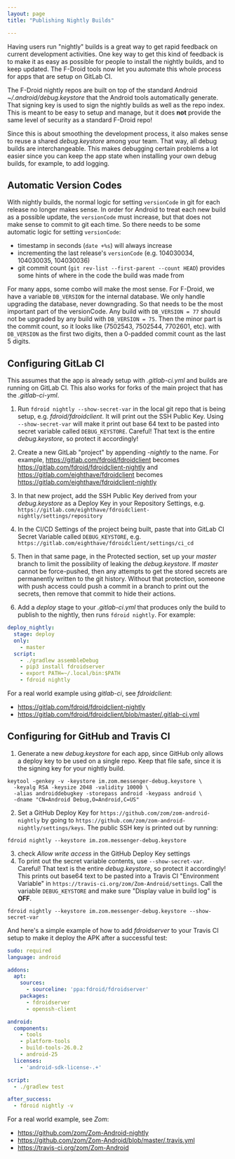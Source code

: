 ```yaml
---
layout: page
title: "Publishing Nightly Builds"

---
```


Having users run "nightly" builds is a great way to get rapid feedback
on current development activities.  One key way to get this kind of
feedback is to make it as easy as possible for people to install the
nightly builds, and to keep updated.  The F-Droid tools now let you
automate this whole process for apps that are setup on GitLab CI.

The F-Droid nightly repos are built on top of the standard Android
_~/.android/debug.keystore_ that the Android tools automatically
generate.  That signing key is used to sign the nightly builds as well
as the repo index.  This is meant to be easy to setup and manage, but
it does __not__ provide the same level of security as a standard
F-Droid repo!

Since this is about smoothing the development process, it also makes
sense to reuse a shared _debug.keystore_ among your team.  That way,
all debug builds are interchangeable.  This makes debugging certain
problems a lot easier since you can keep the app state when installing
your own debug builds, for example, to add logging.


## Automatic Version Codes

With nightly builds, the normal logic for setting `versionCode` in git
for each release no longer makes sense.  In order for Android to treat
each new build as a possible update, the `versionCode` must increase,
but that does not make sense to commit to git each time.  So there
needs to be some automatic logic for setting `versionCode`:

* timestamp in seconds (`date +%s`) will always increase
* incrementing the last release's `versionCode` (e.g. 104030034,
  104030035, 104030036)
* git commit count (`git rev-list --first-parent --count HEAD`)
  provides some hints of where in the code the build was made from

For many apps, some combo will make the most sense. For F-Droid, we
have a variable `DB_VERSION` for the internal database.  We only
handle upgrading the database, never downgrading.  So that needs to be
the most important part of the versionCode.  Any build with
`DB_VERSION = 77` should not be upgraded by any build with
`DB_VERSION = 75`.  Then the minor part is the commit count, so it
looks like (7502543, 7502544, 7702601, etc). with `DB_VERSION` as the
first two digits, then a 0-padded commit count as the last 5 digits.


## Configuring GitLab CI

This assumes that the app is already setup with _.gitlab-ci.yml_ and
builds are running on GitLab CI.  This also works for forks of the
main project that has the _.gitlab-ci-yml_.

1. Run `fdroid nightly --show-secret-var` in the local git repo that
   is being setup, e.g. _fdroid/fdroidclient_.  It will print out the
   SSH Public Key.  Using `--show-secret-var` will make it print out
   base 64 text to be pasted into secret variable called
   `DEBUG_KEYSTORE`.  Careful!  That text is the entire
   _debug.keystore_, so protect it accordingly!

2. Create a new GitLab "project" by appending _-nightly_ to the
   name. For example, <https://gitlab.com/fdroid/fdroidclient> becomes
   <https://gitlab.com/fdroid/fdroidclient-nightly> and
   <https://gitlab.com/eighthave/fdroidclient> becomes
   <https://gitlab.com/eighthave/fdroidclient-nightly>

3. In that new project, add the SSH Public Key derived from your
   _debug.keystore_ as a Deploy Key in your Repository Settings, e.g.
   `https://gitlab.com/eighthave/fdroidclient-nightly/settings/repository`

4. In the CI/CD Settings of the project being built, paste that into
   GitLab CI Secret Variable called `DEBUG_KEYSTORE`, e.g.
   `https://gitlab.com/eighthave/fdroidclient/settings/ci_cd`

5. Then in that same page, in the Protected section, set up your
   _master_ branch to limit the possibility of leaking the
   _debug.keystore_.  If _master_ cannot be force-pushed, then any
   attempts to get the stored secrets are permanently written to the
   git history.  Without that protection, someone with push access
   could push a commit in a branch to print out the secrets, then
   remove that commit to hide their actions.

6. Add a _deploy_ stage to your _.gitlab-ci.yml_ that produces only
   the build to publish to the nightly, then runs `fdroid
   nightly`. For example:

```yaml
deploy_nightly:
  stage: deploy
  only:
    - master
  script:
    - ./gradlew assembleDebug
    - pip3 install fdroidserver
    - export PATH=~/.local/bin:$PATH
    - fdroid nightly
```

For a real world example using _gitlab-ci_, see _fdroidclient_:
* <https://gitlab.com/fdroid/fdroidclient-nightly>
* <https://gitlab.com/fdroid/fdroidclient/blob/master/.gitlab-ci.yml>


## Configuring for GitHub and Travis CI

1. Generate a new _debug.keystore_ for each app, since GitHub only
   allows a deploy key to be used on a single repo.  Keep that file
   safe, since it is the signing key for your nightly build.
```
keytool -genkey -v -keystore im.zom.messenger-debug.keystore \
  -keyalg RSA -keysize 2048 -validity 10000 \
  -alias androiddebugkey -storepass android -keypass android \
  -dname "CN=Android Debug,O=Android,C=US"
```
2. Set a GitHub Deploy Key for
  `https://github.com/zom/zom-android-nightly` by going to
  `https://github.com/zom/zom-android-nightly/settings/keys`.  The
  public SSH key is printed out by running:
```
fdroid nightly --keystore im.zom.messenger-debug.keystore
```
3. check _Allow write access_ in the GitHub Deploy Key settings
4. To print out the secret variable contents, use `--show-secret-var`.
   Careful!  That text is the entire _debug.keystore_, so protect it
   accordingly!  This prints out base64 text to be pasted into a
   Travis CI "Environment Variable" in
   `https://travis-ci.org/zom/Zom-Android/settings`. Call the variable
   `DEBUG_KEYSTORE` and make sure "Display value in build log" is
   __OFF__.
```
fdroid nightly --keystore im.zom.messenger-debug.keystore --show-secret-var
```

And here's a simple example of how to add _fdroidserver_ to your
Travis CI setup to make it deploy the APK after a successful test:

```yaml
sudo: required
language: android

addons:
  apt:
    sources:
      - sourceline: 'ppa:fdroid/fdroidserver'
    packages:
      - fdroidserver
      - openssh-client

android:
  components:
    - tools
    - platform-tools
    - build-tools-26.0.2
    - android-25
  licenses:
    - 'android-sdk-license-.+'

script:
  - ./gradlew test

after_success:
  - fdroid nightly -v
```

For a real world example, see _Zom_:
* <https://github.com/zom/Zom-Android-nightly>
* <https://github.com/zom/Zom-Android/blob/master/.travis.yml>
* <https://travis-ci.org/zom/Zom-Android>
